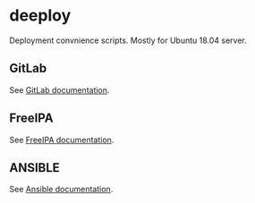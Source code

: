 # deeploy

Deployment convnience scripts. Mostly for Ubuntu 18.04 server.

## GitLab

See [GitLab documentation](./gitlab/README.md).

## FreeIPA

See [FreeIPA documentation](./freeipa/README.md).

## ANSIBLE

See [Ansible documentation](./ansible/README.md).
